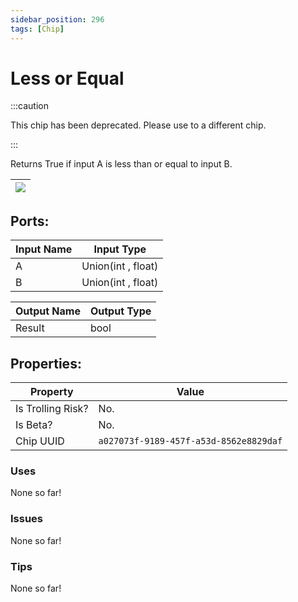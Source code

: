 ```yaml
---
sidebar_position: 296
tags: [Chip]
---
```


# Less or Equal
:::caution

This chip has been deprecated. Please use to a different chip.

:::

Returns True if input A is less than or equal to input B.

| ![](https://images-ext-2.discordapp.net/external/MPmIaQzlEPmgGWlgi-WxBBXt0Bjv_zWPkg1y1f_sy3s/https/www.recroomcircuits.com/image/circuit/absolute-value?width=206&height=108) |
|-----|

## Ports:

| Input Name | Input Type |
|-----------|-----------|
| A | Union(int , float) |
| B | Union(int , float) |

| Output Name | Output Type |
|-----------|-----------|
| Result | bool |

## Properties:

| Property  | Value |
|-------------------|-----------|
| Is Trolling Risk? | No. |
| Is Beta? | No. |
| Chip UUID | `a027073f-9189-457f-a53d-8562e8829daf` |

### Uses
None so far!

### Issues
None so far!

### Tips
None so far!

